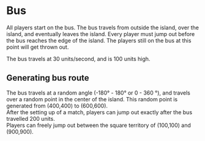 # Bus
All players start on the bus. The bus travels from outside the island, over the island, and eventually leaves the island. Every player must jump out before the bus reaches the edge of the island. The players still on the bus at this point will get thrown out.

The bus travels at 30 units/second, and is 100 units high.

## Generating bus route
The bus travels at a random angle (-180° - 180° or 0 - 360 °), and travels over a random point in the center of the island. This random point is generated from (400,400) to (600,600).  
After the setting up of a match, players can jump out exactly after the bus travelled 200 units.  
Players can freely jump out between the square territory of (100,100) and (900,900).  
